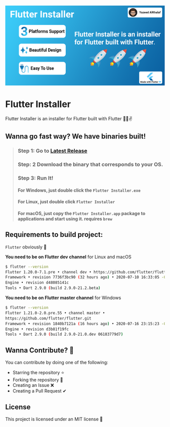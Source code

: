 ![github_social_preview]

# Flutter Installer

Flutter Installer is an installer for Flutter built with Flutter 💙😎✌

## Wanna go fast way? We have binaries built!

> ### Step 1: Go to [Latest Release](https://github.com/YazeedAlKhalaf/Flutter_Installer/releases/latest)
>
> ### Step: 2 Download the binary that corresponds to your OS.
>
> ### Step 3: Run It!
>
> #### For Windows, just double click the `Flutter Installer.exe`
>
> #### For Linux, just double click `Flutter Installer`
>
> #### For macOS, just copy the `Flutter Installer.app` package to applications and start using it. requires `brew`

## Requirements to build project:

`Flutter` obviously 🚀

**You need to be on Flutter dev channel** for Linux and macOS

```bash
$ flutter --version
Flutter 1.20.0-7.1.pre • channel dev • https://github.com/flutter/flutter.git
Framework • revision 7736f3bc90 (32 hours ago) • 2020-07-10 16:33:05 -0700
Engine • revision d48085141c
Tools • Dart 2.9.0 (build 2.9.0-21.2.beta)
```

**You need to be on Flutter master channel** for Windows

```bash
$ flutter --version
Flutter 1.21.0-2.0.pre.55 • channel master •
https://github.com/flutter/flutter.git
Framework • revision 1840b7121a (16 hours ago) • 2020-07-16 23:15:23 -0700
Engine • revision d3b81f19fc
Tools • Dart 2.9.0 (build 2.9.0-21.0.dev 06183779d7)
```

## Wanna Contribute? 🚀

You can contribute by doing one of the following:

- Starring the repository ⭐
- Forking the repository 🍴
- Creating an Issue ❌
- Creating a Pull Request ✔

## License

This project is licensed under an MIT license 🚀

[github_social_preview]: assets\misc\github_social_preview_FULL.png
